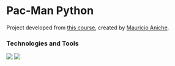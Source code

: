 # Pac-Man Python

Project developed from [this course](https://www.udemy.com/course/python-102-developing-a-text-based-pac-man-game/),
created by [Mauricio Aniche](https://github.com/mauricioaniche).

### Technologies and Tools

![](https://img.shields.io/badge/IDE-PyCharm-informational?style=flat&logo=pycharm&logoColor=white&color=2b8ebc)
![](https://img.shields.io/badge/Code-Python-informational?style=flat&logo=python&logoColor=white&color=2b8ebc)
